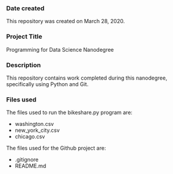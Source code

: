 ### Date created
This repository was created on March 28, 2020.

### Project Title
Programming for Data Science Nanodegree

### Description
This repository contains work completed during this nanodegree, specifically using Python and Git.

### Files used
The files used to run the bikeshare.py program are:
- washington.csv
- new_york_city.csv
- chicago.csv

The files used for the Github project are:
- .gitignore
- README.md
